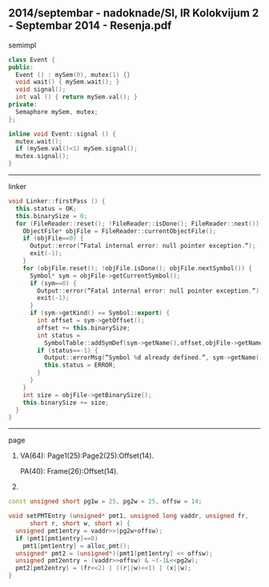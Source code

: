 2014/septembar - nadoknade/SI, IR Kolokvijum 2 - Septembar 2014 - Resenja.pdf
--------------------------------------------------------------------------------
semimpl
```cpp
class Event {
public:
  Event () : mySem(0), mutex(1) {}
  void wait() { mySem.wait(); }
  void signal();
  int val () { return mySem.val(); }
private:
  Semaphore mySem, mutex;
};

inline void Event::signal () {
  mutex.wait();
  if (mySem.val()<1) mySem.signal();
  mutex.signal();
}
```

--------------------------------------------------------------------------------
linker
```cpp
void Linker::firstPass () {
  this.status = OK;
  this.binarySize = 0;
  for (FileReader::reset(); !FileReader::isDone(); FileReader::next()) {
    ObjectFile* objFile = FileReader::currentObjectFile();
    if (objFile==0) {
      Output::error(“Fatal internal error: null pointer exception.“);
      exit(-1);
    }
    for (objFile.reset(); !objFile.isDone(); objFile.nextSymbol()) {
      Symbol* sym = objFile->getCurrentSymbol();
      if (sym==0) {
        Output::error(“Fatal internal error: null pointer exception.“);
        exit(-1);
      }
      if (sym->getKind() == Symbol::export) {
        int offset = sym->getOffset();
        offset += this.binarySize;
        int status =
          SymbolTable::addSymDef(sym->getName(),offset,objFile->getName());
        if (status==-1) {
          Output::errorMsg(“Symbol %d already defined.“, sym->getName());
          this.status = ERROR;
        }
      }
    }
    int size = objFile->getBinarySize();
    this.binarySize += size;
  }
}
```

--------------------------------------------------------------------------------
page
1. VA(64): Page1(25):Page2(25):Offset(14).

   PA(40): Frame(26):Offset(14).
2. 
```cpp
const unsigned short pg1w = 25, pg2w = 25, offsw = 14;

void setPMTEntry (unsigned* pmt1, unsigned long vaddr, unsigned fr,
      short r, short w, short x) {
  unsigned pmt1entry = vaddr>>(pg2w+offsw);
  if (pmt1[pmt1entry]==0)
    pmt1[pmt1entry] = alloc_pmt();
  unsigned* pmt2 = (unsigned*)(pmt1[pmt1entry] << offsw);
  unsigned pmt2entry = (vaddr>>offsw) & ~(-1L<<pg2w);
  pmt2[pmt2entry] = (fr<<2) | ((r||w)<<1) | (x||w);
}
```
